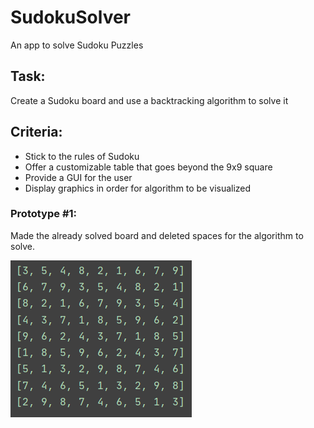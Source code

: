 # SudokuSolver
An app to solve Sudoku Puzzles

## Task:
Create a Sudoku board and use a backtracking algorithm to solve it

## Criteria:
* Stick to the rules of Sudoku
* Offer a customizable table that goes beyond the 9x9 square
* Provide a GUI for the user
* Display graphics in order for algorithm to be visualized

### Prototype #1:
Made the already solved board and deleted spaces for the algorithm to solve.

![](Images/SolvedSudokuEx.png)
